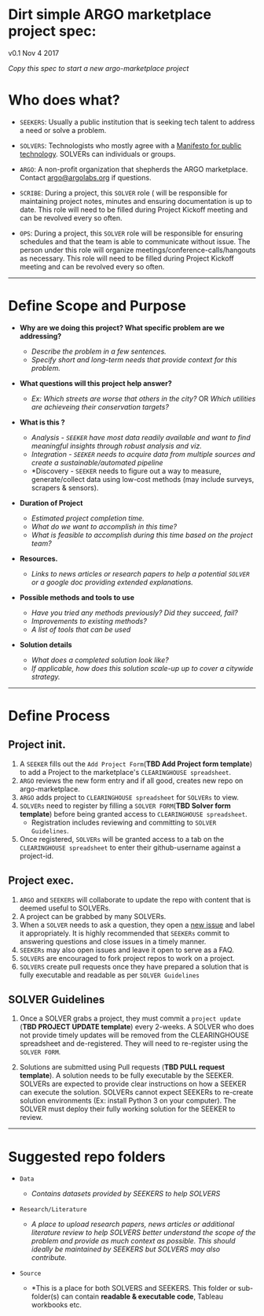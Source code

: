 # Dirt simple ARGO marketplace project spec:
v0.1 Nov 4 2017

*Copy this spec to start a new argo-marketplace project*

# Who does what?

- `SEEKERS`: Usually a public institution that is seeking tech talent to address a need or solve a problem.

- `SOLVERS`: Technologists who mostly agree with a [Manifesto for public technology](civichall.org/civicist/manifesto-for-public-technology/). SOLVERs can individuals or groups.

- `ARGO`: A non-profit organization that shepherds the ARGO marketplace. Contact argo@argolabs.org if questions.

- `SCRIBE`: During a project, this `SOLVER` role ( will be responsible for maintaining project notes, minutes and ensuring documentation is up to date. This role will need to be filled during Project Kickoff meeting and can be revolved every so often.
- `OPS`: During a project, this `SOLVER` role will be responsible for ensuring schedules and that the team is able to communicate without issue. The person under this role will organize meetings/conference-calls/hangouts as necessary. This role will need to be filled during Project Kickoff meeting and can be revolved every so often.

---
# Define Scope and Purpose 

- **Why are we doing this project? What specific problem are we addressing?**
	- *Describe the problem in a few sentences.*
	- *Specify short and long-term needs that provide context for this problem.*
- **What questions will this project help answer?**
	- *Ex: Which streets are worse that others in the city?* OR *Which utilities are achieveing their conservation targets?*
- **What is this ?** 
	- *Analysis - `SEEKER` have most data readily available and want to find meaningful insights through robust analysis and viz.*
	- *Integration - `SEEKER` needs to acquire data from multiple sources and create a sustainable/automated pipeline*
	- *Discovery - `SEEKER` needs to figure out a way to measure, generate/collect data using low-cost methods (may include surveys, scrapers & sensors).
- **Duration of Project**
	- *Estimated project completion time.*
	- *What do we want to accomplish in this time?*
	- *What is feasible to accomplish during this time based on the project team?*
	
- **Resources.**
	- *Links to news articles or research papers to help a potential `SOLVER` or a google doc providing extended explanations.*
- **Possible methods and tools to use**
	- *Have you tried any methods previously? Did they succeed, fail?*
	- *Improvements to existing methods?*
	- *A list of tools that can be used*
- **Solution details**
	- *What does a completed solution look like?*
	- *If applicable, how does this solution scale-up up to cover a citywide strategy.*
---
# Define Process
## Project init.
1. A `SEEKER` fills out the `Add Project Form`(**TBD Add Project form template**) to add a Project to the marketplace's `CLEARINGHOUSE spreadsheet`.
2. `ARGO` reviews the new form entry and if all good, creates new repo on argo-marketplace.
3. `ARGO` adds project to `CLEARINGHOUSE spreadsheet` for `SOLVERs` to view.
4. `SOLVERs` need to register by filling a `SOLVER FORM`(**TBD Solver form template**) before being granted access to `CLEARINGHOUSE spreadsheet`. 
	- Registration includes reviewing and committing to `SOLVER Guidelines`.
5. Once registered, `SOLVERs` will be granted access to a tab on the `CLEARINGHOUSE spreadsheet` to enter their github-username against a project-id.

## Project exec.
1. `ARGO` and `SEEKERS` will collaborate to update the repo with content that is deemed useful to SOLVERs.
2. A project can be grabbed by many SOLVERs.
3. When a `SOLVER` needs to ask a question, they open a [new issue](https://github.com/argo-marketplace/test-project/issues) and label it appropriately. It is highly recommended that `SEEKERs` commit to answering questions and close issues in a timely manner.
4. `SEEKERs` may also open issues and leave it open to serve as a FAQ.
5. `SOLVERS` are encouraged to fork project repos to work on a project. 
6. `SOLVERS` create pull requests once they have prepared a solution that is fully executable and readable as per `SOLVER Guidelines`

## SOLVER Guidelines
1. Once a SOLVER grabs a project, they must commit a `project update` (**TBD PROJECT UPDATE template**) every 2-weeks. A SOLVER who does not provide timely updates will be removed from the CLEARINGHOUSE spreadsheet and de-registered. They will need to re-register using the `SOLVER FORM`.

2. Solutions are submitted using Pull requests (**TBD PULL request template**). A solution needs to be fully executable by the SEEKER. SOLVERs are expected to provide clear instructions on how a SEEKER can execute the solution. SOLVERs cannot expect SEEKERs to re-create solution environments (Ex: install Python 3 on your computer). The SOLVER must deploy their fully working solution for the SEEKER to review.

---
# Suggested repo folders
- `Data`
	- *Contains datasets provided by SEEKERS to help SOLVERS*

- `Research/Literature`
	- *A place to upload research papers, news articles or additional literature review to help SOLVERS better understand the scope of the problem and provide as much context as possible. This should ideally be maintained by SEEKERS but SOLVERS may also contribute.*

- `Source`
	- *This is a place for both SOLVERS and SEEKERS. This folder or sub-folder(s) can contain **readable & executable code**, Tableau workbooks etc.

